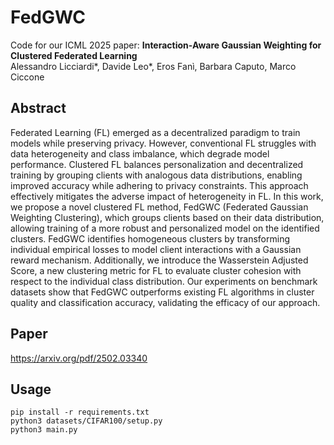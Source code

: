 # FedGWC

Code for our ICML 2025 paper: **Interaction-Aware Gaussian Weighting for Clustered Federated Learning**  
Alessandro Licciardi*, Davide Leo*, Eros Fanì, Barbara Caputo, Marco Ciccone

## Abstract

Federated Learning (FL) emerged as a decentralized paradigm to train models while preserving privacy. However, conventional FL struggles with data heterogeneity and class imbalance, which degrade model performance. Clustered FL balances personalization and decentralized training by grouping clients with analogous data distributions, enabling improved accuracy while adhering to privacy constraints. This approach effectively mitigates the adverse impact of heterogeneity in FL. In this work, we propose a novel clustered FL method, FedGWC (Federated Gaussian Weighting Clustering), which groups clients based on their data distribution, allowing training of a more robust and personalized model on the identified clusters. FedGWC identifies homogeneous clusters by transforming individual empirical losses to model client interactions with a Gaussian reward mechanism. Additionally, we introduce the Wasserstein Adjusted Score, a new clustering metric for FL to evaluate cluster cohesion with respect to the individual class distribution. Our experiments on benchmark datasets show that FedGWC outperforms existing FL algorithms in cluster quality and classification accuracy, validating the efficacy of our approach.

## Paper

https://arxiv.org/pdf/2502.03340

## Usage

```
pip install -r requirements.txt
python3 datasets/CIFAR100/setup.py
python3 main.py 
```
